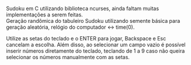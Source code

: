Sudoku em C utilizando biblioteca ncurses, ainda faltam muitas implementações a serem feitas.<br>
Geração randômica do tabuleiro Sudoku utilizando semente básica para geração aleatória, relógio do computador <-> time(0).

Utilize as setas do teclado e o ENTER para jogar, Backspace e Esc cancelam a escolha.
Além disso, ao selecionar um campo vazio é possível inserir números diretamente do teclado, teclando de 1 a 9
caso não queira selecionar os números manualmente com as setas.
